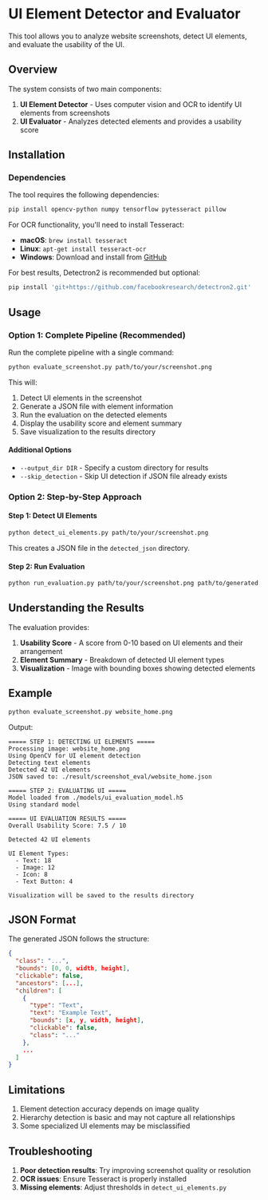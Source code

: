 # UI Element Detector and Evaluator

This tool allows you to analyze website screenshots, detect UI elements, and evaluate the usability of the UI.

## Overview

The system consists of two main components:

1. **UI Element Detector** - Uses computer vision and OCR to identify UI elements from screenshots
2. **UI Evaluator** - Analyzes detected elements and provides a usability score

## Installation

### Dependencies

The tool requires the following dependencies:

```bash
pip install opencv-python numpy tensorflow pytesseract pillow
```

For OCR functionality, you'll need to install Tesseract:

- **macOS**: `brew install tesseract`
- **Linux**: `apt-get install tesseract-ocr`
- **Windows**: Download and install from [GitHub](https://github.com/UB-Mannheim/tesseract/wiki)

For best results, Detectron2 is recommended but optional:

```bash
pip install 'git+https://github.com/facebookresearch/detectron2.git'
```

## Usage

### Option 1: Complete Pipeline (Recommended)

Run the complete pipeline with a single command:

```bash
python evaluate_screenshot.py path/to/your/screenshot.png
```

This will:
1. Detect UI elements in the screenshot
2. Generate a JSON file with element information
3. Run the evaluation on the detected elements
4. Display the usability score and element summary
5. Save visualization to the results directory

#### Additional Options

- `--output_dir DIR` - Specify a custom directory for results
- `--skip_detection` - Skip UI detection if JSON file already exists

### Option 2: Step-by-Step Approach

#### Step 1: Detect UI Elements

```bash
python detect_ui_elements.py path/to/your/screenshot.png
```

This creates a JSON file in the `detected_json` directory.

#### Step 2: Run Evaluation

```bash
python run_evaluation.py path/to/your/screenshot.png path/to/generated.json
```

## Understanding the Results

The evaluation provides:

1. **Usability Score** - A score from 0-10 based on UI elements and their arrangement
2. **Element Summary** - Breakdown of detected UI element types
3. **Visualization** - Image with bounding boxes showing detected elements

## Example

```bash
python evaluate_screenshot.py website_home.png
```

Output:
```
===== STEP 1: DETECTING UI ELEMENTS =====
Processing image: website_home.png
Using OpenCV for UI element detection
Detecting text elements
Detected 42 UI elements
JSON saved to: ./result/screenshot_eval/website_home.json

===== STEP 2: EVALUATING UI =====
Model loaded from ./models/ui_evaluation_model.h5
Using standard model

===== UI EVALUATION RESULTS =====
Overall Usability Score: 7.5 / 10

Detected 42 UI elements

UI Element Types:
  - Text: 18
  - Image: 12
  - Icon: 8
  - Text Button: 4

Visualization will be saved to the results directory
```

## JSON Format

The generated JSON follows the structure:

```json
{
  "class": "...",
  "bounds": [0, 0, width, height],
  "clickable": false,
  "ancestors": [...],
  "children": [
    {
      "type": "Text",
      "text": "Example Text",
      "bounds": [x, y, width, height],
      "clickable": false,
      "class": "..."
    },
    ...
  ]
}
```

## Limitations

1. Element detection accuracy depends on image quality
2. Hierarchy detection is basic and may not capture all relationships
3. Some specialized UI elements may be misclassified

## Troubleshooting

1. **Poor detection results**: Try improving screenshot quality or resolution
2. **OCR issues**: Ensure Tesseract is properly installed
3. **Missing elements**: Adjust thresholds in `detect_ui_elements.py` 